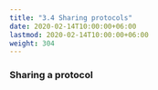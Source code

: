 ```yaml
---
title: "3.4 Sharing protocols"
date: 2020-02-14T10:00:00+06:00
lastmod: 2020-02-14T10:00:00+06:00
weight: 304
---
```


### Sharing a protocol

<Explanation here>
